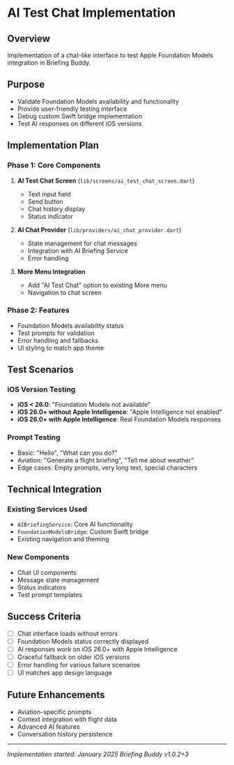 # AI Test Chat Implementation

## Overview
Implementation of a chat-like interface to test Apple Foundation Models integration in Briefing Buddy.

## Purpose
- Validate Foundation Models availability and functionality
- Provide user-friendly testing interface
- Debug custom Swift bridge implementation
- Test AI responses on different iOS versions

## Implementation Plan

### Phase 1: Core Components
1. **AI Test Chat Screen** (`lib/screens/ai_test_chat_screen.dart`)
   - Text input field
   - Send button
   - Chat history display
   - Status indicator

2. **AI Chat Provider** (`lib/providers/ai_chat_provider.dart`)
   - State management for chat messages
   - Integration with AI Briefing Service
   - Error handling

3. **More Menu Integration**
   - Add "AI Test Chat" option to existing More menu
   - Navigation to chat screen

### Phase 2: Features
- Foundation Models availability status
- Test prompts for validation
- Error handling and fallbacks
- UI styling to match app theme

## Test Scenarios

### iOS Version Testing
- **iOS < 26.0**: "Foundation Models not available"
- **iOS 26.0+ without Apple Intelligence**: "Apple Intelligence not enabled"
- **iOS 26.0+ with Apple Intelligence**: Real Foundation Models responses

### Prompt Testing
- Basic: "Hello", "What can you do?"
- Aviation: "Generate a flight briefing", "Tell me about weather"
- Edge cases: Empty prompts, very long text, special characters

## Technical Integration

### Existing Services Used
- `AIBriefingService`: Core AI functionality
- `FoundationModelsBridge`: Custom Swift bridge
- Existing navigation and theming

### New Components
- Chat UI components
- Message state management
- Status indicators
- Test prompt templates

## Success Criteria
- [ ] Chat interface loads without errors
- [ ] Foundation Models status correctly displayed
- [ ] AI responses work on iOS 26.0+ with Apple Intelligence
- [ ] Graceful fallback on older iOS versions
- [ ] Error handling for various failure scenarios
- [ ] UI matches app design language

## Future Enhancements
- Aviation-specific prompts
- Context integration with flight data
- Advanced AI features
- Conversation history persistence

---
*Implementation started: January 2025*
*Briefing Buddy v1.0.2+3*
